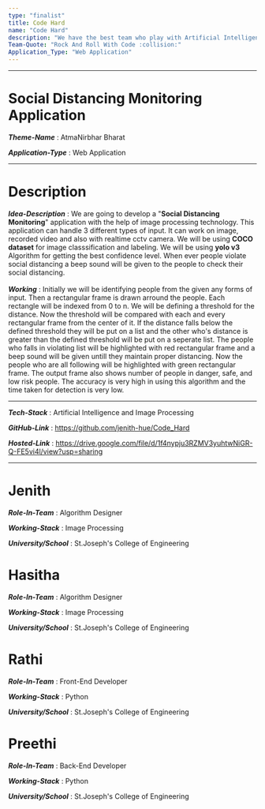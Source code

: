 ```yaml
---
type: "finalist"                   
title: Code Hard  
name: "Code Hard"
description: "We have the best team who play with Artificial Intelligence and Machine Learning at it's peak :smiling_imp:"
Team-Quote: "Rock And Roll With Code :collision:"
Application_Type: "Web Application"
---
```



---

# Social Distancing Monitoring Application

_**Theme-Name**_ : AtmaNirbhar Bharat 

_**Application-Type**_ : Web Application

---

# Description

_**Idea-Description**_ :   We are going to develop a "**Social Distancing Monitoring**" application with the help of image processing technology. This application can handle 3 different types of input. It can work on image, recorded video and also with realtime cctv camera. We will be using **COCO dataset** for image classsification and labeling. We will be using **yolo v3** Algorithm for getting the best confidence level. When ever people violate social distancing a beep sound will be given to the people to check their social distancing.
<br>
<br>
_**Working**_ : Initially we will be identifying people from the given any forms of input. Then a rectangular frame is drawn arround the people. Each rectangle will be indexed from 0 to n. We will be defining a threshold for the distance. Now the threshold will be compared with each and every rectangular frame from the center of it. If the distance falls below the defined threshold they will be put on a list and the other who's distance is greater than the defined threshold will be put on a seperate list. The people who falls in violating list will be highlighted with red rectangular frame and a beep sound will be given untill they maintain proper distancing. Now the people who are all following will be highlighted with green rectangular frame. The output frame also shows number of people in danger, safe, and low risk people. The accuracy is very high in using this algorithm and the time taken for detection is very low.

---

_**Tech-Stack**_  : Artificial Intelligence and Image Processing 

_**GitHub-Link**_ : https://github.com/jenith-hue/Code_Hard   

_**Hosted-Link**_ : https://drive.google.com/file/d/1f4nypju3RZMV3yuhtwNiGR-Q-FE5vi4l/view?usp=sharing


---


# Jenith

_**Role-In-Team**_  : Algorithm Designer

_**Working-Stack**_ : Image Processing

_**University/School**_ : St.Joseph's College of Engineering


# Hasitha

_**Role-In-Team**_  : Algorithm Designer

_**Working-Stack**_ : Image Processing

_**University/School**_ : St.Joseph's College of Engineering



# Rathi

_**Role-In-Team**_  : Front-End Developer

_**Working-Stack**_ : Python

_**University/School**_ : St.Joseph's College of Engineering



# Preethi

_**Role-In-Team**_  : Back-End Developer

_**Working-Stack**_ : Python

_**University/School**_ : St.Joseph's College of Engineering







